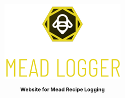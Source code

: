 <div style="align-items:center; display:flex; flex-direction:column;">
    <img alt="Mead Logger" src="https://raw.githubusercontent.com/bobthered/meadlogger.com/main/.github/logo.svg" />
    <h1 style="display:none">Mead Logger</h1>
    <h3>Website for Mead Recipe Logging</h3>
</div>
